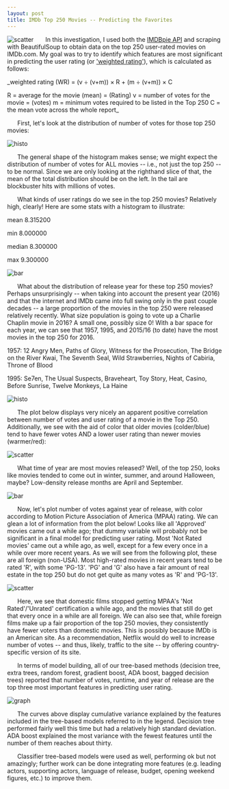 ```yaml
---
layout: post
title: IMDb Top 250 Movies -- Predicting the Favorites
---
```

![scatter](../images/IMDbvotesvyearscatter.png)
&nbsp;&nbsp;&nbsp;&nbsp;&nbsp;&nbsp;In this investigation, I used both the [IMDBpie API](https://github.com/richardasaurus/imdb-pie) and scraping with BeautifulSoup to obtain data on the top 250 user-rated movies on IMDb.com.  My goal was to try to identify which features are most significant in predicting the user rating (or ['weighted rating'](http://www.imdb.com/help/show_leaf?votestopfaq)), which is calculated as follows:

_weighted rating (WR) = (v ÷ (v+m)) × R + (m ÷ (v+m)) × C

R = average for the movie (mean) = (Rating)
v = number of votes for the movie = (votes)
m = minimum votes required to be listed in the Top 250
C = the mean vote across the whole report_


&nbsp;&nbsp;&nbsp;&nbsp;&nbsp;&nbsp;First, let's look at the distribution of number of votes for those top 250 movies:

![histo](../images/movievotehisto.png)


&nbsp;&nbsp;&nbsp;&nbsp;&nbsp;&nbsp;The general shape of the histogram makes sense; we might expect the distribution of number of votes for ALL movies -- i.e., not just the top 250 -- to be normal.  Since we are only looking at the righthand slice of that, the mean of the total distribution should be on the left.  In the tail are blockbuster hits with millions of votes.

&nbsp;&nbsp;&nbsp;&nbsp;&nbsp;&nbsp;What kinds of user ratings do we see in the top 250 movies?  Relatively high, clearly!  Here are some stats with a histogram to illustrate:

mean       8.315200

min        8.000000

median     8.300000

max        9.300000

![bar](../images/IMDbratingbar.png)


&nbsp;&nbsp;&nbsp;&nbsp;&nbsp;&nbsp;What about the distribution of release year for these top 250 movies?  Perhaps unsurprisingly -- when taking into account the present year (2016) and that the internet and IMDb came into full swing only in the past couple decades -- a large proportion of the movies in the top 250 were released relatively recently.  What size population is going to vote up a Charlie Chaplin movie in 2016?  A small one, possibly size 0!  With a bar space for each year, we can see that 1957, 1995, and 2015/16 (to date) have the most movies in the top 250 for 2016.

1957:  12 Angry Men, Paths of Glory, Witness for the Prosecution, The Bridge on the River Kwai, The Seventh Seal, Wild Strawberries, Nights of Cabiria, Throne of Blood

1995:  Se7en, The Usual Suspects, Braveheart, Toy Story, Heat, Casino, Before Sunrise, Twelve Monkeys, La Haine

![histo](../images/movieyearhisto.png)


&nbsp;&nbsp;&nbsp;&nbsp;&nbsp;&nbsp;The plot below displays very nicely an apparent positive correlation between number of votes and user rating of a movie in the Top 250.  Additionally, we see with the aid of color that older movies (colder/blue) tend to have fewer votes AND a lower user rating than newer movies (warmer/red):

![scatter](../images/IMDbvotesvyearscatter.png)


&nbsp;&nbsp;&nbsp;&nbsp;&nbsp;&nbsp;What time of year are most movies released?  Well, of the top 250, looks like movies tended to come out in winter, summer, and around Halloween, maybe?  Low-density release months are April and September.

![bar](../images/IMDbmonthbar.png)


&nbsp;&nbsp;&nbsp;&nbsp;&nbsp;&nbsp;Now, let's plot number of votes against year of release, with color according to Motion Picture Association of America (MPAA) rating.  We can glean a lot of information from the plot below!  Looks like all 'Approved' movies came out a while ago; that dummy variable will probably not be significant in a final model for predicting user rating.  Most 'Not Rated movies' came out a while ago, as well, except for a few every once in a while over more recent years.  As we will see from the following plot, these are all foreign (non-USA).  Most high-rated movies in recent years tend to be rated 'R', with some 'PG-13'.  'PG' and 'G' also have a fair amount of real estate in the top 250 but do not get quite as many votes as 'R' and 'PG-13'.  

![scatter](../images/IMDbvotesvratingscatter.png)


&nbsp;&nbsp;&nbsp;&nbsp;&nbsp;&nbsp;Here, we see that domestic films stopped getting MPAA's 'Not Rated'/'Unrated' certification a while ago, and the movies that still do get that every once in a while are all foreign.  We can also see that, while foreign films make up a fair proportion of the top 250 movies, they consistently have fewer voters than domestic movies.  This is possibly because IMDb is an American site.  As a recommendation, Netflix would do well to increase number of votes -- and thus, likely, traffic to the site -- by offering country-specific version of its site.


&nbsp;&nbsp;&nbsp;&nbsp;&nbsp;&nbsp;In terms of model building, all of our tree-based methods (decision tree, extra trees, random forest, gradient boost, ADA boost, bagged decision trees) reported that number of votes, runtime, and year of release are the top three most important features in predicting user rating.

![graph](../images/IMDbmovietreecurves.png)

&nbsp;&nbsp;&nbsp;&nbsp;&nbsp;&nbsp;The curves above display cumulative variance explained by the features included in the tree-based models referred to in the legend.  Decision tree performed fairly well this time but had a relatively high standard deviation.  ADA boost explained the most variance with the fewest features until the number of them reaches about thirty.  

&nbsp;&nbsp;&nbsp;&nbsp;&nbsp;&nbsp;Classifier tree-based models were used as well, performing ok but not amazingly; further work can be done integrating more features (e.g. leading actors, supporting actors, language of release, budget, opening weekend figures, etc.) to improve them.  
